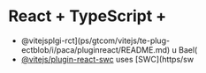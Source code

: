 # React + TypeScript + 

- @vitejsplgi-rct](ps/gtcom/vitejs/te-plug-ectblob/i/paca/pluginreact/README.md) u Bael(
- [@vitejs/plugin-react-swc](https://github.com/vitejs/vite-plugin-react-swc) uses [SWC](https/sw

